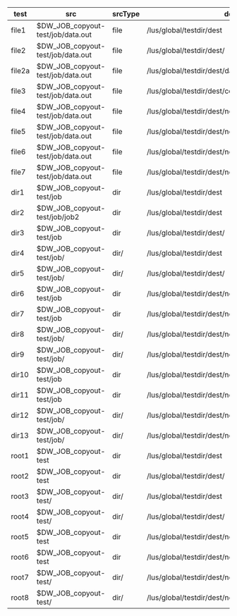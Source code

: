| test   | src                              | srcType | dest                                       | destType   | expected                                             |
| ------ | -------------------------------- | ------- | ------------------------------------------ | ---------- | ---------------------------------------------------- |
| file1  | $DW_JOB_copyout-test/job/data.out     | file    | /lus/global/testdir/dest                          | dir        | /lus/global/testdir/dest/*/data.out                         |
| file2  | $DW_JOB_copyout-test/job/data.out     | file    | /lus/global/testdir/dest/                         | dir/       | /lus/global/testdir/dest/*/data.out                         |
| file2a | $DW_JOB_copyout-test/job/data.out     | file    | /lus/global/testdir/dest/data.out                 | file       | /lus/global/testdir/dest/*/data.out                         |
| file3  | $DW_JOB_copyout-test/job/data.out     | file    | /lus/global/testdir/dest/component                | DNE - file | /lus/global/testdir/dest/*/component                        |
| file4  | $DW_JOB_copyout-test/job/data.out     | file    | /lus/global/testdir/dest/newdir/                  | DNE - dir/ | /lus/global/testdir/dest/newdir/*/data.out                  |
| file5  | $DW_JOB_copyout-test/job/data.out     | file    | /lus/global/testdir/dest/newdir/component         | DNE - file | /lus/global/testdir/dest/newdir/*/component                 |
| file6  | $DW_JOB_copyout-test/job/data.out     | file    | /lus/global/testdir/dest/newdir/newdir2/          | DNE - dir/ | /lus/global/testdir/dest/newdir/newdir2/*/data.out          |
| file7  | $DW_JOB_copyout-test/job/data.out     | file    | /lus/global/testdir/dest/newdir/newdir2/component | DNE - file | /lus/global/testdir/dest/newdir/newdir2/*/component         |
| dir1   | $DW_JOB_copyout-test/job              | dir     | /lus/global/testdir/dest                          | dir        | /lus/global/testdir/dest/*/job/data.out                     |
| dir2   | $DW_JOB_copyout-test/job/job2         | dir     | /lus/global/testdir/dest                          | dir        | /lus/global/testdir/dest/*/job2/data3.out                   |
| dir3   | $DW_JOB_copyout-test/job              | dir     | /lus/global/testdir/dest/                         | dir/       | /lus/global/testdir/dest/*/job/data.out                     |
| dir4   | $DW_JOB_copyout-test/job/             | dir/    | /lus/global/testdir/dest                          | dir        | /lus/global/testdir/dest/*/data.out                         |
| dir5   | $DW_JOB_copyout-test/job/             | dir/    | /lus/global/testdir/dest/                         | dir/       | /lus/global/testdir/dest/*/data.out                         |
| dir6   | $DW_JOB_copyout-test/job              | dir     | /lus/global/testdir/dest/newdir                   | DNE - dir  | /lus/global/testdir/dest/newdir/*/job/data.out              |
| dir7   | $DW_JOB_copyout-test/job              | dir     | /lus/global/testdir/dest/newdir/                  | DNE - dir/ | /lus/global/testdir/dest/newdir/*/job/data.out              |
| dir8   | $DW_JOB_copyout-test/job/             | dir/    | /lus/global/testdir/dest/newdir                   | DNE - dir  | /lus/global/testdir/dest/newdir/*/data.out                  |
| dir9   | $DW_JOB_copyout-test/job/             | dir/    | /lus/global/testdir/dest/newdir/                  | DNE - dir/ | /lus/global/testdir/dest/newdir/*/data.out                  |
| dir10  | $DW_JOB_copyout-test/job              | dir     | /lus/global/testdir/dest/newdir/newdir2           | DNE - dir  | /lus/global/testdir/dest/newdir/newdir2/*/job/data.out      |
| dir11  | $DW_JOB_copyout-test/job              | dir     | /lus/global/testdir/dest/newdir/newdir2/          | DNE - dir/ | /lus/global/testdir/dest/newdir/newdir2/*/job/data.out      |
| dir12  | $DW_JOB_copyout-test/job/             | dir/    | /lus/global/testdir/dest/newdir/newdir2           | DNE - dir  | /lus/global/testdir/dest/newdir/newdir2/*/data.out          |
| dir13  | $DW_JOB_copyout-test/job/             | dir/    | /lus/global/testdir/dest/newdir/newdir2/          | DNE - dir/ | /lus/global/testdir/dest/newdir/newdir2/*/data.out          |
| root1  | $DW_JOB_copyout-test                  | dir     | /lus/global/testdir/dest                          | dir        | /lus/global/testdir/dest/*/job/data.out                     |
| root2  | $DW_JOB_copyout-test                  | dir     | /lus/global/testdir/dest/                         | dir/       | /lus/global/testdir/dest/*/job/data.out                     |
| root3  | $DW_JOB_copyout-test/                 | dir/    | /lus/global/testdir/dest                          | dir        | /lus/global/testdir/dest/*/job/data.out                     |
| root4  | $DW_JOB_copyout-test/                 | dir/    | /lus/global/testdir/dest/                         | dir/       | /lus/global/testdir/dest/*/job/data.out                     |
| root5  | $DW_JOB_copyout-test                  | dir     | /lus/global/testdir/dest/newdir                   | dir        | /lus/global/testdir/dest/newdir/*/job/data.out              |
| root6  | $DW_JOB_copyout-test                  | dir     | /lus/global/testdir/dest/newdir/                  | dir/       | /lus/global/testdir/dest/newdir/*/job/data.out              |
| root7  | $DW_JOB_copyout-test/                 | dir/    | /lus/global/testdir/dest/newdir                   | dir        | /lus/global/testdir/dest/newdir/*/job/data.out              |
| root8  | $DW_JOB_copyout-test/                 | dir/    | /lus/global/testdir/dest/newdir/                  | dir/       | /lus/global/testdir/dest/newdir/*/job/data.out              |
